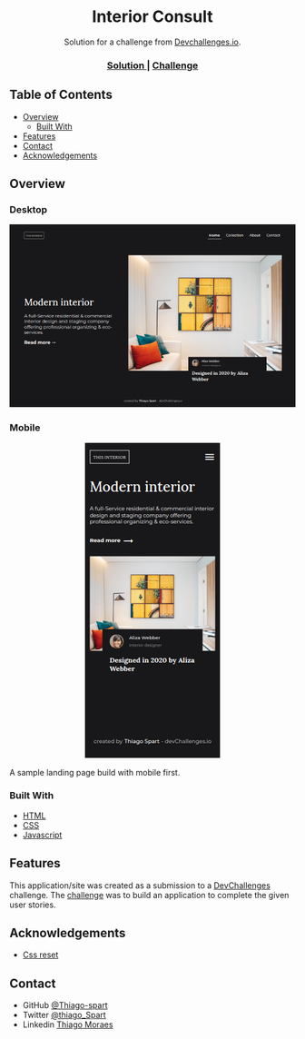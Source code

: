 <!-- Please update value in the {}  -->

<h1 align="center">Interior Consult</h1>

<div align="center">
   Solution for a challenge from  <a href="http://devchallenges.io" target="_blank">Devchallenges.io</a>.
</div>

<div align="center">
  <h3>
    <a href="#">
      Solution
    </a>
    <span> | </span>
    <a href="https://devchallenges.io/challenges/Jymh2b2FyebRTUljkNcb">
      Challenge
    </a>
  </h3>
</div>

<!-- TABLE OF CONTENTS -->

## Table of Contents

- [Overview](#overview)
  - [Built With](#built-with)
- [Features](#features)
- [Contact](#contact)
- [Acknowledgements](#acknowledgements)

<!-- OVERVIEW -->

## Overview

### Desktop

![screenshot](../.github/readme-images/interior-consultant-desktop-version.png)

### Mobile

<div align="center">

![screenshot](../.github/readme-images/interior-consultant-mobile-version.png)

</div>

A sample landing page build with mobile first.

### Built With

- [HTML](https://html5.org)
- [CSS](https://www.w3.org/Style/CSS/Overview.en.html)
- [Javascript](https://developer.mozilla.org/pt-BR/docs/Web/JavaScript)

## Features

This application/site was created as a submission to a [DevChallenges](https://devchallenges.io/challenges) challenge. The [challenge](https://devchallenges.io/challenges/Jymh2b2FyebRTUljkNcb) was to build an application to complete the given user stories.

## Acknowledgements

- [Css reset](https://gist.github.com/Thiago-spart/efaec945626d26557931b4ee879bdb58)

## Contact

- GitHub [@Thiago-spart](https://github.com/Thiago-spart)
- Twitter [@thiago_Spart](https://twitter.com/thiago_Spart)
- Linkedin [Thiago Moraes](https://www.linkedin.com/in/thiago-moraes-0b71971a9/)
